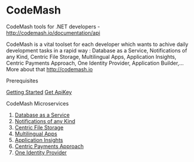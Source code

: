 # CodeMash
CodeMash tools for .NET developers - <a target="_blank" href="http://codemash.io/documentation/api">http://codemash.io/documentation/api</a> 

CodeMash is a vital toolset for each developer which wants to achive daily development tasks in a rapid way : Database as a Service, Notifications of any Kind, Centric File Storage, Multilingual Apps, Application Insights, Centric Payments Approach, One Identity Provider, Application Builder,... More about that http://codemash.io

Prerequisites

[Getting Started](https://github.com/codemash-io/CodeMash.Net/blob/master/Getting%20Started.md)
[Get ApiKey](https://github.com/codemash-io/CodeMash.Net/blob/master/Get%20ApiKey.md)

CodeMash Microservices

1. [Database as a Service](https://github.com/codemash-io/CodeMash.Net/blob/master/1.%20Database%20as%20a%20Service.md)
2. [Notifications of any Kind](https://github.com/codemash-io/CodeMash.Net/blob/master/2.%20Notifications%20of%20any%20Kind.md)
3. [Centric File Storage](https://github.com/codemash-io/CodeMash.Net/blob/master/3.%20Centric%20File%20Storage.md)
4. [Multilingual Apps](https://github.com/codemash-io/CodeMash.Net/blob/master/4.%20Multilingual%20Apps.md)
5. [Application Insights](https://github.com/codemash-io/CodeMash.Net/blob/master/5.%20Application%20Insights.md)
6. [Centric Payments Approach](https://github.com/codemash-io/CodeMash.Net/blob/master/6.%20Centric%20Payments%20Approach.md)
7. [One Identity Provider](https://github.com/codemash-io/CodeMash.Net/blob/master/7.%20One%20Identity%20Provider.md)